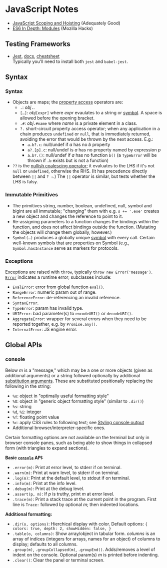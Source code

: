 JavaScript Notes
================

* [JavaScript Scoping and Hoisting][jshoist] (Adequately Good)
* [ES6 In Depth: Modules][es6modules] (Mozilla Hacks)


Testing Frameworks
------------------

* [Jest], [docs][jest-doc], [cheatsheet][jest-cheat]  
  Typically you'll need to install both `jest` and `babel-jest`.


Syntax
------

### Syntax

- Objects are maps; the [property access] operators are:
  - `.`: _obj_`.`.
  - `[…]`: _obj_`[expr]` where _expr_ evaulates to a string or [symbol]. A
    space is allowed before the opening bracket.
  - `.#`: _obj_`.#name` where _name_ is a private element in a class.
  - `?.` short-circuit property access operator; when any application in a
    chain produces `undefined` or `null`, that is immediately returned,
    avoiding the error that would be thrown by the next access. E.g.:
    - `a.b?.c`: null/undef if _a_ has no _b_ property
    - `a?.[p].c`: null/undef is _a_ has no property named by expression _p_
    - `a.b?.()`: null/undef if _a_ has no function `b()` (a `TypeError`
      will be thrown if `.b` exists but is not a function)
- `??` is the [nullish coalescing operator]; it evaluates to the LHS if
  it's not `null` or `undefined`, otherwise the RHS. (It has precedence
  directly between `||` and `? :`.) The `||` operator is similar, but tests
  whether the LHS is falsy.

### Immutable Primitives

- The primitives string, number, boolean, undefined, null, symbol and
  bigint are all immutable; "changing" them with e.g. `s += '.exe'`
  creates a new object and changes the reference to point to it.
- Re-assigning parameters to a function changes the bindings within the
  function, and does not affect bindings outside the function. (Mutating
  the objects will change them globally, however.)
- `Symbol(…)` produces a globally unique [symbol] with every call. Certain
  well-known symbols that are properties on Symbol (e.g.,
  `Symbol.hasInstance` serve as markers for protocols.

### Exceptions

Exceptions are raised with `throw`, typically `throw new Error('message')`.
[`Error`] indicates a runtime error; subclasses include:
- `EvalError`: error from global function `eval()`.
- `RangeError`: numeric param out of range.
- `ReferenceError`: de-referencing an invalid reference.
- `SyntaxError`.
- `TypeError`: param has invalid type.
- `URIError`: bad parameter(s) to `encodeURI()` or `decodeURI()`.
- `AggregateError`: wrapper for several errors when they need to be
  reported together, e.g. by `Promise.any()`.
- `InternalError`: JS engine error.


Global APIs
-----------

### console

Below _m_ is a "message," which may be a one or more objects (given as
additional arguments) or a string followed optionally by additional
[substitution arguments]. These are substituted positionally replacing the
following in the string:
- `%o`: object in "optimally useful formatting style"
- `%O`: object in "generic object formatting style" (similar to `.dir()`)
- `%s`: string
- `%d`, `%i`: integer
- `%f`: floating point value
- `%c`: apply CSS rules to following text; see [Styling console output]
- Additional browser/interpreter-specific ones.

Certain formatting options are not available on the terminal but only in
browser console panes, such as being able to show things in collapsed form
(with triangles to expand sections).

__Basic [`console`] API:__
- `.error(m)`: Print at error level, to stderr if on terminal.
- `.warn(m)`: Print at warn level, to stderr if on terminal.
- `.log(m)`: Print at the default level, to stdout if on terminal.
- `.info(m)`: Print at the info level.
- `.debug(m)`: Print at the debug level.
- `.assert(p, m)`: If _p_ is truthy, print _m_ at error level.
- `.trace(m)`: Print a stack trace at the current point in the program.
  First line is `Trace:` followed by optional _m_; then indented locations.

__Additional formatting:__
- `.dir(o, options)`: Hierchical display with color.
  Default options: `{ colors: true, depth: 2, showHidden: false, }`
- `.table(o, columns)`: Show array/object in tabular form. _columns_ is an
  array of indices (integers for arrays, names for an object) of columns to
  display; defaults to all columns.
- `.group(m)`, `.groupCollapsed(m)`, `.groupEnd()`. Adds/removes a level of
  indent on the console. Optional param(s) _m_ is printed before indenting.
- `.clear()`: Clear the panel or terminal screen.


<!-------------------------------------------------------------------->

<!-- Testing Frameworks -->
[jest]: ./jest.md
[jest-doc]: https://facebook.github.io/jest/docs/en/getting-started.html
[jest-cheat]: https://devhints.io/jest
[es6modules]: https://hacks.mozilla.org/2015/08/es6-in-depth-modules/
[jshoist]: http://www.adequatelygood.com/JavaScript-Scoping-and-Hoisting.html

<!-- Syntax -->
[nullish coalescing operator]: https://developer.mozilla.org/en-US/docs/Web/JavaScript/Reference/Operators/Nullish_coalescing
[property access]: https://developer.mozilla.org/en-US/docs/Web/JavaScript/Reference/Operators/Property_accessors
[symbol]: https://developer.mozilla.org/en-US/docs/Web/JavaScript/Reference/Global_Objects/Symbol

<!-- Syntax -->
[`Error`]: https://developer.mozilla.org/en-US/docs/Web/JavaScript/Reference/Global_Objects/Error

<!-- Global APIs -->
[Styling console output]: https://developer.mozilla.org/en-US/docs/Web/API/console#styling_console_output
[`console`]: https://developer.mozilla.org/en-US/docs/Web/API/console
[substitution arguments]: https://developer.mozilla.org/en-US/docs/Web/API/console#using_string_substitutions
